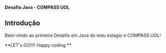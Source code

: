 **Desafio Java - COMPASS UOL**


## Introdução
Bem-vindo ao primeiro Desafio em Java do meu estagio e COMPASS UOL! 


**LET's GO!!!!
Happy coding
**
